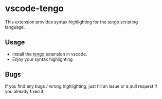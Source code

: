 # vscode-tengo

This extension provides syntax highlighting for the [tengo](https://github.com/d5/tengo) scripting language.

## Usage

- Install the [tengo](https://marketplace.visualstudio.com/items?itemName=graphman.tengo) extension in vscode.
- Enjoy your syntax highlighting

## Bugs

If you find any bugs / wrong highlighting, just fill an issue or a pull request if you already fixed it.
